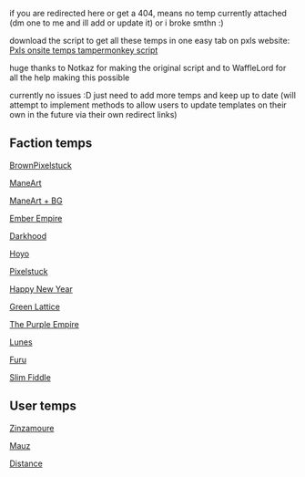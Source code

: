 if you are redirected here or get a 404, means no temp currently attached (dm one to me and ill add or update it) or i broke smthn :)

download the script to get all these temps in one easy tab on pxls website: [Pxls onsite temps tampermonkey script](https://gist.github.com/SirSeizure666/77d166fa80c067fac981df92956c51a3/raw/0bf095373957e497252b18e5e20d249b409a7f21/OnsiteTemps.user.js)

huge thanks to Notkaz for making the original script and to WaffleLord for all the help making this possible

currently no issues :D just need to add more temps and keep up to date (will attempt to implement methods to allow users to update templates on their own in the future via their own redirect links)
## Faction temps
[BrownPixelstuck](https://sirseizure666.github.io/Factions/BrownPixelstuck) 

[ManeArt](https://thewafflelord37.github.io/ManePxls-Template-Redirects/art.html) 

[ManeArt + BG](https://thewafflelord37.github.io/ManePxls-Template-Redirects/full.html)

[Ember Empire](https://sirseizure666.github.io/Factions/EmberEmpire)

[Darkhood](https://sirseizure666.github.io/Factions/Darkhood)

[Hoyo](https://sirseizure666.github.io/Factions/Hoyo)

[Pixelstuck](https://sirseizure666.github.io/Factions/Pixelstuck)

[Happy New Year](https://sirseizure666.github.io/Factions/HNY)

[Green Lattice](https://sirseizure666.github.io/Factions/GL)

[The Purple Empire](https://sirseizure666.github.io/Factions/TPE)

[Lunes](https://sirseizure666.github.io/Factions/Lunes)

[Furu](https://sirseizure666.github.io/Factions/Furu)

[Slim Fiddle](https://sirseizure666.github.io/Factions/SlimFiddle)

## User temps

[Zinzamoure](https://sirseizure666.github.io/Users/Zinzamoure) 

[Mauz](https://sirseizure666.github.io/Users/Mauz) 

[Distance](https://sirseizure666.github.io/Users/Distance) 
